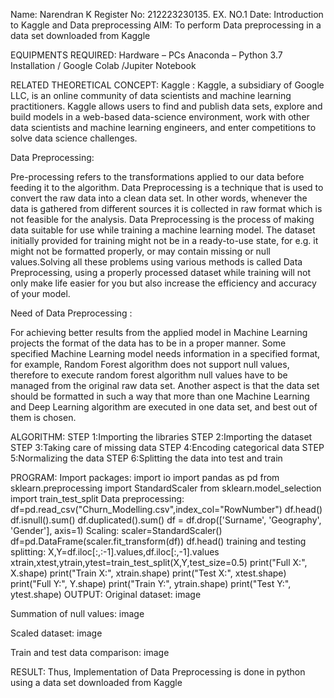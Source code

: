 Name: Narendran K
Register No: 212223230135.
EX. NO.1
Date:
Introduction to Kaggle and Data preprocessing
AIM:
To perform Data preprocessing in a data set downloaded from Kaggle

EQUIPMENTS REQUIRED:
Hardware – PCs Anaconda – Python 3.7 Installation / Google Colab /Jupiter Notebook

RELATED THEORETICAL CONCEPT:
Kaggle : Kaggle, a subsidiary of Google LLC, is an online community of data scientists and machine learning practitioners. Kaggle allows users to find and publish data sets, explore and build models in a web-based data-science environment, work with other data scientists and machine learning engineers, and enter competitions to solve data science challenges.

Data Preprocessing:

Pre-processing refers to the transformations applied to our data before feeding it to the algorithm. Data Preprocessing is a technique that is used to convert the raw data into a clean data set. In other words, whenever the data is gathered from different sources it is collected in raw format which is not feasible for the analysis. Data Preprocessing is the process of making data suitable for use while training a machine learning model. The dataset initially provided for training might not be in a ready-to-use state, for e.g. it might not be formatted properly, or may contain missing or null values.Solving all these problems using various methods is called Data Preprocessing, using a properly processed dataset while training will not only make life easier for you but also increase the efficiency and accuracy of your model.

Need of Data Preprocessing :

For achieving better results from the applied model in Machine Learning projects the format of the data has to be in a proper manner. Some specified Machine Learning model needs information in a specified format, for example, Random Forest algorithm does not support null values, therefore to execute random forest algorithm null values have to be managed from the original raw data set. Another aspect is that the data set should be formatted in such a way that more than one Machine Learning and Deep Learning algorithm are executed in one data set, and best out of them is chosen.

ALGORITHM:
STEP 1:Importing the libraries
STEP 2:Importing the dataset
STEP 3:Taking care of missing data
STEP 4:Encoding categorical data
STEP 5:Normalizing the data
STEP 6:Splitting the data into test and train

PROGRAM:
Import packages:
import io
import pandas as pd
from sklearn.preprocessing import StandardScaler
from sklearn.model_selection import train_test_split
Data preprocessing:
df=pd.read_csv("Churn_Modelling.csv",index_col="RowNumber")
df.head()
df.isnull().sum()
df.duplicated().sum()
df = df.drop(['Surname', 'Geography', 'Gender'], axis=1)
Scaling:
scaler=StandardScaler()
df=pd.DataFrame(scaler.fit_transform(df))
df.head()
training and testing splitting:
X,Y=df.iloc[:,:-1].values,df.iloc[:,-1].values
xtrain,xtest,ytrain,ytest=train_test_split(X,Y,test_size=0.5)
print("Full X:", X.shape)
print("Train X:", xtrain.shape)
print("Test X:", xtest.shape)
print("Full Y:", Y.shape)
print("Train Y:", ytrain.shape)
print("Test Y:", ytest.shape)
OUTPUT:
Original dataset:
image

Summation of null values:
image

Scaled dataset:
image

Train and test data comparison:
image

RESULT:
Thus, Implementation of Data Preprocessing is done in python using a data set downloaded from Kaggle

